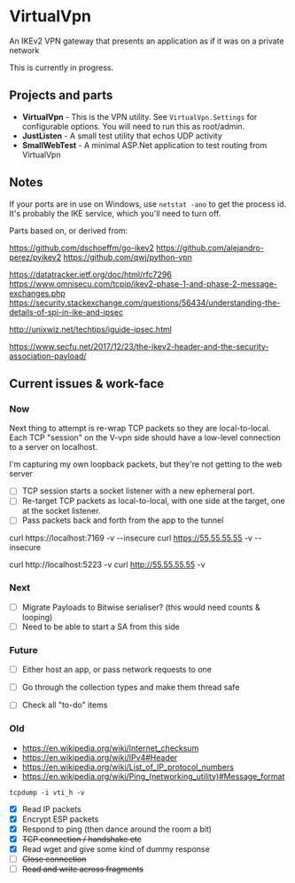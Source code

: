 # VirtualVpn

An IKEv2 VPN gateway that presents an application as if it was on a private network

This is currently in progress.

## Projects and parts

- **VirtualVpn** - This is the VPN utility. See `VirtualVpn.Settings` for configurable options. You will need to run this as root/admin.
- **JustListen** - A small test utility that echos UDP activity
- **SmallWebTest** - A minimal ASP.Net application to test routing from VirtualVpn

## Notes

If your ports are in use on Windows, use `netstat -ano` to get the
process id. It's probably the IKE service, which you'll need to turn off.

Parts based on, or derived from:

https://github.com/dschoeffm/go-ikev2
https://github.com/alejandro-perez/pyikev2
https://github.com/qwj/python-vpn

https://datatracker.ietf.org/doc/html/rfc7296
https://www.omnisecu.com/tcpip/ikev2-phase-1-and-phase-2-message-exchanges.php
https://security.stackexchange.com/questions/56434/understanding-the-details-of-spi-in-ike-and-ipsec

http://unixwiz.net/techtips/iguide-ipsec.html

https://www.secfu.net/2017/12/23/the-ikev2-header-and-the-security-association-payload/

## Current issues & work-face

### Now

Next thing to attempt is re-wrap TCP packets so they are local-to-local.
Each TCP "session" on the V-vpn side should have a low-level connection
to a server on localhost.

I'm capturing my own loopback packets, but they're not getting to the web server

- [ ] TCP session starts a socket listener with a new ephemeral port.
- [ ] Re-target TCP packets as local-to-local, with one side at the target, one at the socket listener.
- [ ] Pass packets back and forth from the app to the tunnel

curl https://localhost:7169 -v --insecure
curl https://55.55.55.55 -v --insecure

curl http://localhost:5223 -v
curl http://55.55.55.55 -v

### Next

- [ ] Migrate Payloads to Bitwise serialiser? (this would need counts & looping)
- [ ] Need to be able to start a SA from this side

### Future

- [ ] Either host an app, or pass network requests to one
- [ ] Go through the collection types and make them thread safe
- [ ] Check all "to-do" items


### Old

- https://en.wikipedia.org/wiki/Internet_checksum
- https://en.wikipedia.org/wiki/IPv4#Header
- https://en.wikipedia.org/wiki/List_of_IP_protocol_numbers
- https://en.wikipedia.org/wiki/Ping_(networking_utility)#Message_format

`tcpdump -i vti_h -v`

- [x] Read IP packets
- [x] Encrypt ESP packets
- [x] Respond to ping (then dance around the room a bit)
- [x] ~~TCP connection / handshake etc~~
- [x] Read wget and give some kind of dummy response
- [ ] ~~Close connection~~
- [ ] ~~Read and write across fragments~~